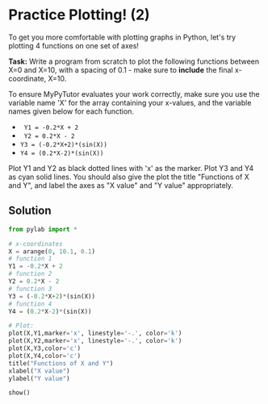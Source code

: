 # Practice Plotting! (2)

To get you more comfortable with plotting graphs in Python, let's try plotting 4 functions on one set of axes!

**Task:** Write a program from scratch to plot the following functions between X=0 and X=10, with a spacing of 0.1 - make sure to **include** the final x-coordinate, X=10.

To ensure MyPyTutor evaluates your work correctly, make sure you use the variable name 'X' for the array containing your x-values, and the variable names given below for each function.

* ` Y1 = -0.2*X + 2`
* ` Y2 = 0.2*X - 2`
* ` Y3 = (-0.2*X+2)*(sin(X)) `
* ` Y4 = (0.2*X-2)*(sin(X)) `

Plot Y1 and Y2 as black dotted lines with 'x' as the marker. Plot Y3 and Y4 as cyan solid lines. You should also give the plot the title "Functions of X and Y", and label the axes as "X value" and "Y value" appropriately.

## Solution
```python
from pylab import *

# x-coordinates
X = arange(0, 10.1, 0.1)
# function 1
Y1 = -0.2*X + 2
# function 2
Y2 = 0.2*X - 2
# function 3
Y3 = (-0.2*X+2)*(sin(X))
# function 4
Y4 = (0.2*X-2)*(sin(X))

# Plot:
plot(X,Y1,marker='x', linestyle='-.', color='k')
plot(X,Y2,marker='x', linestyle='-.', color='k')
plot(X,Y3,color='c')
plot(X,Y4,color='c')
title("Functions of X and Y")
xlabel("X value")
ylabel("Y value")

show()
```
